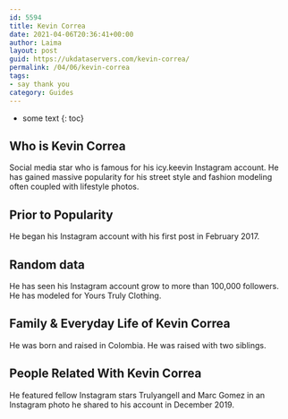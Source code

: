 ```yaml
---
id: 5594
title: Kevin Correa
date: 2021-04-06T20:36:41+00:00
author: Laima
layout: post
guid: https://ukdataservers.com/kevin-correa/
permalink: /04/06/kevin-correa
tags:
- say thank you
category: Guides
---
```


* some text
{: toc}


## Who is Kevin Correa
                  
                  
                  
Social media star who is famous for his icy.keevin Instagram account. He has gained massive popularity for his street style and fashion modeling often coupled with lifestyle photos. 
                  
              
            
              
            
                
                
                
## Prior to Popularity
                  
                  
                  
He began his Instagram account with his first post in February 2017. 
                  
              
            
              
            
                
                
                
## Random data
                  
                  
                  
He has seen his Instagram account grow to more than 100,000 followers. He has modeled for Yours Truly Clothing. 
                  
              
            
              
            
                
                
                
## Family & Everyday Life of Kevin Correa
                  
                  
                  
He was born and raised in Colombia. He was raised with two siblings.
                  
              
            
              
            
                
                
                
## People Related With Kevin Correa
                  
                  
                  
He featured fellow Instagram stars Trulyangell and Marc Gomez in an Instagram photo he shared to his account in December 2019.
                  
              
            
              
            
                
              
            
              
              
            
            
              
            
          
          
          